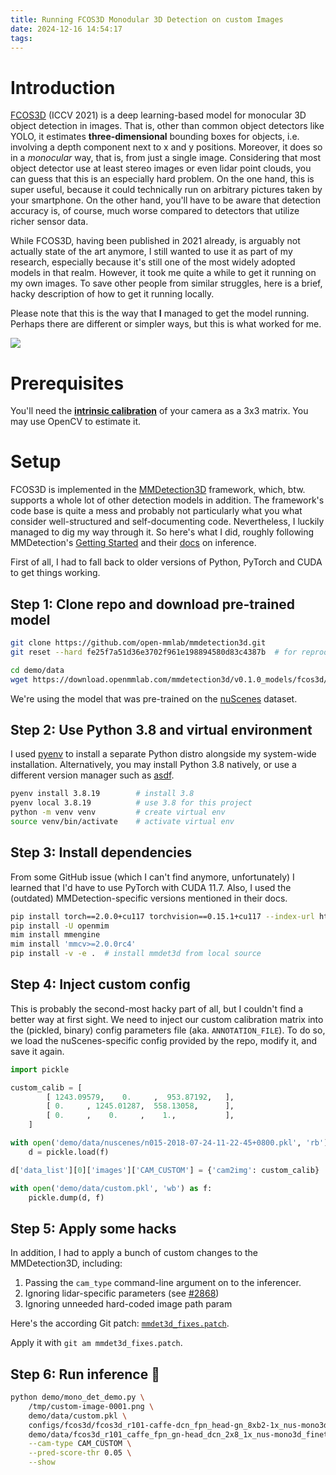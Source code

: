 ```yaml
---
title: Running FCOS3D Monodular 3D Detection on custom Images
date: 2024-12-16 14:54:17
tags:
---
```


# Introduction 

[FCOS3D](https://arxiv.org/abs/2104.10956) (ICCV 2021) is a deep learning-based model for monocular 3D object detection in images. That is, other than common object detectors like YOLO, it estimates **three-dimensional** bounding boxes for objects, i.e. involving a depth component next to x and y positions. Moreover, it does so in a _monocular_ way, that is, from just a single image. Considering that most object detector use at least stereo images or even lidar point clouds, you can guess that this is an especially hard problem. On the one hand, this is super useful, because it could technically run on arbitrary pictures taken by your smartphone. On the other hand, you'll have to be aware that detection accuracy is, of course, much worse compared to detectors that utilize richer sensor data.

While FCOS3D, having been published in 2021 already, is arguably not actually state of the art anymore, I still wanted to use it as part of my research, especially because it's still one of the most widely adopted models in that realm. However, it took me quite a while to get it running on my own images. To save other people from similar struggles, here is a brief, hacky description of how to get it running locally.

Please note that this is the way that **I** managed to get the model running. Perhaps there are different or simpler ways, but this is what worked for me.

![](images/fcos3d.webp)

# Prerequisites
You'll need the [**intrinsic calibration**](https://docs.opencv.org/4.x/dc/dbb/tutorial_py_calibration.html) of your camera as a 3x3 matrix. You may use OpenCV to estimate it.

# Setup

FCOS3D is implemented in the [MMDetection3D](https://mmdetection3d.readthedocs.io) framework, which, btw. supports a whole lot of other detection models in addition. The framework's code base is quite a mess and probably not particularly what you what consider well-structured and self-documenting code. Nevertheless, I luckily managed to dig my way through it. So here's what I did, roughly following MMDetection's [Getting Started](https://mmdetection3d.readthedocs.io/en/latest/get_started.html) and their [docs](https://mmdetection3d.readthedocs.io/en/latest/user_guides/inference.html#monocular-3d-demo) on inference.

First of all, I had to fall back to older versions of Python, PyTorch and CUDA to get things working. 

## Step 1: Clone repo and download pre-trained model
```bash
git clone https://github.com/open-mmlab/mmdetection3d.git
git reset --hard fe25f7a51d36e3702f961e198894580d83c4387b  # for reproducibility

cd demo/data
wget https://download.openmmlab.com/mmdetection3d/v0.1.0_models/fcos3d/fcos3d_r101_caffe_fpn_gn-head_dcn_2x8_1x_nus-mono3d_finetune/fcos3d_r101_caffe_fpn_gn-head_dcn_2x8_1x_nus-mono3d_finetune_20210717_095645-8d806dc2.pth
```

We're using the model that was pre-trained on the [nuScenes](https://www.nuscenes.org/) dataset.

## Step 2: Use Python 3.8 and virtual environment

I used [pyenv](https://github.com/pyenv/pyenv) to install a separate Python distro alongside my system-wide installation. Alternatively, you may install Python 3.8 natively, or use a different version manager such as [asdf](https://github.com/asdf-vm/asdf).

```bash
pyenv install 3.8.19        # install 3.8
pyenv local 3.8.19          # use 3.8 for this project
python -m venv venv         # create virtual env
source venv/bin/activate    # activate virtual env
```

## Step 3: Install dependencies
From some GitHub issue (which I can't find anymore, unfortunately) I learned that I'd have to use PyTorch with CUDA 11.7. Also, I used the (outdated) MMDetection-specific versions mentioned in their docs.

```bash
pip install torch==2.0.0+cu117 torchvision==0.15.1+cu117 --index-url https://download.pytorch.org/whl/cu117
pip install -U openmim
mim install mmengine
mim install 'mmcv>=2.0.0rc4'
pip install -v -e .  # install mmdet3d from local source
```

## Step 4: Inject custom config
This is probably the second-most hacky part of all, but I couldn't find a better way at first sight. We need to inject our custom calibration matrix into the (pickled, binary) config parameters file (aka. `ANNOTATION_FILE`). To do so, we load the nuScenes-specific config provided by the repo, modify it, and save it again.

```python
import pickle

custom_calib = [
        [ 1243.09579,    0.     ,  953.87192,   ],
        [ 0.     , 1245.01287,  558.13058,      ],
        [ 0.     ,    0.     ,    1.,           ],
    ]

with open('demo/data/nuscenes/n015-2018-07-24-11-22-45+0800.pkl', 'rb') as f:
    d = pickle.load(f)

d['data_list'][0]['images']['CAM_CUSTOM'] = {'cam2img': custom_calib}

with open('demo/data/custom.pkl', 'wb') as f:
    pickle.dump(d, f)
```

## Step 5: Apply some hacks
In addition, I had to apply a bunch of custom changes to the MMDetection3D, including:

1. Passing the `cam_type` command-line argument on to the inferencer. 
1. Ignoring lidar-specific parameters (see [#2868](https://github.com/open-mmlab/mmdetection3d/issues/2868))
1. Ignoring unneeded hard-coded image path param

Here's the according Git patch: [`mmdet3d_fixes.patch`](https://gist.github.com/muety/a53bbc5c7d896cb4bd6f6a25f63d15b6).

Apply it with `git am mmdet3d_fixes.patch`.

## Step 6: Run inference 🚀
```bash
python demo/mono_det_demo.py \
    /tmp/custom-image-0001.png \
    demo/data/custom.pkl \
    configs/fcos3d/fcos3d_r101-caffe-dcn_fpn_head-gn_8xb2-1x_nus-mono3d_finetune.py \
    demo/data/fcos3d_r101_caffe_fpn_gn-head_dcn_2x8_1x_nus-mono3d_finetune_20210717_095645-8d806dc2.pth \
    --cam-type CAM_CUSTOM \
    --pred-score-thr 0.05 \
    --show 
```